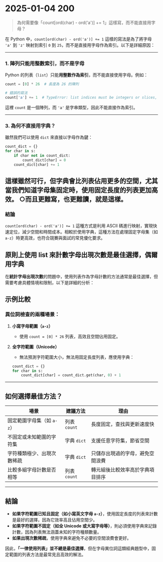 # 2025-01-04 200
>為何需要像「count[ord(char) - ord('a')] += 1」這樣寫，而不能直接用字母？

在 Python 中，`count[ord(char) - ord('a')] += 1` 這樣的寫法是為了將字母 `'a'` 到 `'z'` 映射到索引 `0` 到 `25`，而不是直接用字母作為索引。以下是詳細原因：

---

### 1. **陣列只能用整數索引，而不是字母**

Python 的列表（`list`）只能**用整數作為索引**，而不能直接使用字母。例如：
```python
count = [0] * 26  # 長度為 26 的陣列

# 錯誤的寫法
count['a'] += 1  # TypeError: list indices must be integers or slices, not str
```
這裡 `count` 是一個陣列，而 `'a'` 是字串類型，因此不能直接作為索引。

---
### 3. **為何不直接用字典？**

雖然我們可以使用 `dict` 來直接以字母作為鍵：
```python
count_dict = {}
for char in s:
    if char not in count_dict:
        count_dict[char] = 0
    count_dict[char] += 1
```
這樣雖然可行，**但字典會比列表佔用更多的空間**，尤其當**我們知道字母集固定**時，使用固定長度的列表更加高效。
○而且更難寫，也更難讀，就是這樣。
---
### 結論
`count[ord(char) - ord('a')] += 1` 這種方式是利用 ASCII 碼進行映射，實現快速定位，減少空間和時間成本。相較於使用字典，這種方法在處理固定字母集（如 `a-z`）時更高效，也符合競賽與面試的常見優化要求。


## 原則上使用 list 來計數字母出現次數是最佳選擇，偶爾用字典

在**統計字母出現次數**的問題中，使用列表作為字母計數的方法通常是最佳選擇，但需要考慮具體情境和限制，以下是詳細的分析：

## **示例比較**

### 異位詞檢查的兩種場景：
1. **小寫字母範圍（`a-z`）**
   - 使用 `count = [0] * 26` 列表，高效且空間佔用固定。

2. **全字符範圍（Unicode）**
   - 無法預測字符範圍大小，無法用固定長度列表，應使用字典：
   ```python
   count_dict = {}
   for char in s:
       count_dict[char] = count_dict.get(char, 0) + 1
   ```
---
## **如何選擇最佳方法？**

| **場景**                   | **建議方法** | **理由**                         |
| -------------------------- | ------------ | -------------------------------- |
| 固定範圍字母集（如 `a-z`） | 列表 `count` | 長度固定，查找與更新速度快       |
| 不固定或未知範圍的字符集   | 字典 `dict`  | 支援任意字符集，節省空間         |
| 字符種類極少、出現次數稀疏 | 字典 `dict`  | 只儲存出現過的字母，避免空間浪費 |
| 比較多組字母計數是否相等   | 列表 `count` | 轉元組後比較效率高於字典項目排序 |

---

## **結論**
- **如果字符範圍已知且固定（如小寫英文字母 `a-z`）**，使用固定長度的列表來計數是最好的選擇，因為它效率高且佔用空間少。
- **如果字符範圍不固定（如全 Unicode 或大寫字母等）**，則必須使用字典來記錄計數，因為列表無法涵蓋未知的字符種類數量。
- **如果出現次數稀疏**，使用字典來避免不必要的空間浪費會更好。

因此，**「一律使用列表」並不總是最佳選擇**，但在字母異位詞這類經典題型中，固定範圍的列表方法是最常見且高效的解法。
